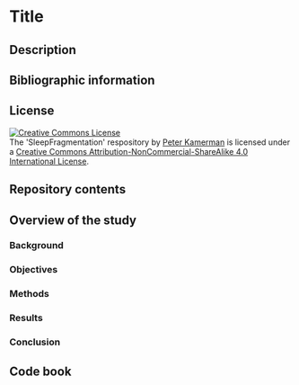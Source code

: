 # Title

## Description

## Bibliographic information

## License
<a rel="license" href="http://creativecommons.org/licenses/by-nc-sa/4.0/"><img alt="Creative Commons License" style="border-width:0" src="https://i.creativecommons.org/l/by-nc-sa/4.0/88x31.png" /></a><br /><span xmlns:dct="http://purl.org/dc/terms/" property="dct:title">The 'SleepFragmentation' respository</span> by <a xmlns:cc="http://creativecommons.org/ns#" href="https://github.com/kamermanpr/XXXXXXXXXX.git" property="cc:attributionName" rel="cc:attributionURL">Peter Kamerman</a> is licensed under a <a rel="license" href="http://creativecommons.org/licenses/by-nc-sa/4.0/">Creative Commons Attribution-NonCommercial-ShareAlike 4.0 International License</a>.

## Repository contents

## Overview of the study
### Background

### Objectives

### Methods

### Results

### Conclusion

## Code book
